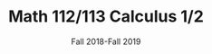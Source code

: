 ---
title: "Math 112/113 Calculus 1/2"
collection: teaching
type: "Undergraduate course"
permalink: 
venue: "Brigham Young University, Mathematics Department"
date: Fall 2018-Fall 2019
location: "Provo, Utah, USA"
---